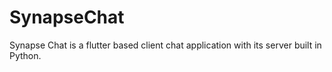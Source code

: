 # SynapseChat
Synapse Chat is a flutter based client chat application with its server built in Python.
